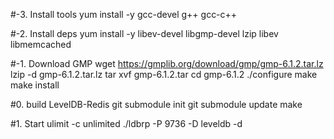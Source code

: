 #-3. Install tools
yum install -y gcc-devel g++ gcc-c++

#-2. Install deps
yum install -y libev-devel libgmp-devel lzip libev libmemcached

#-1. Download GMP
wget https://gmplib.org/download/gmp/gmp-6.1.2.tar.lz
lzip -d gmp-6.1.2.tar.lz
tar xvf gmp-6.1.2.tar
cd gmp-6.1.2
./configure
make
make install

#0. build LevelDB-Redis
git submodule init
git submodule update
make

#1. Start
ulimit -c unlimited
./ldbrp -P 9736 -D leveldb -d
